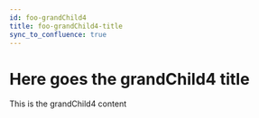 ```yaml
---
id: foo-grandChild4
title: foo-grandChild4-title
sync_to_confluence: true
---
```


# Here goes the grandChild4 title

This is the grandChild4 content
